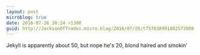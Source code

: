 ```yaml
---
layout: post
microblog: true
date: 2016-07-26 20:24 +1300
guid: http://JacksonOfTrades.micro.blog/2016/07/26/t757838991802572800.html
---
```

Jekyll is apparently about 50, but nope he's 20, blond haired and smokin'
